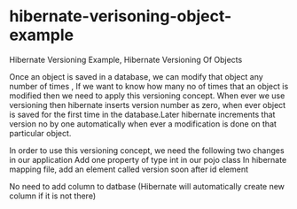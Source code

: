 # hibernate-verisoning-object-example
Hibernate Versioning Example, Hibernate Versioning Of Objects


Once an object is saved in a database, we can modify that object any number of times , If we want to know how many no of times that an object is modified then we need to apply this versioning concept.
When ever we use versioning then hibernate inserts version number as zero, when ever object is saved for the first time in the database.Later hibernate increments that version no by one automatically when ever a modification is done on that particular object.

In order to use this versioning concept, we need the following two changes in our application
Add one property of type int in our pojo class
In hibernate mapping file, add an element called version soon after id element

No need to add column to datbase (Hibernate will automatically create new column if it is not there)
